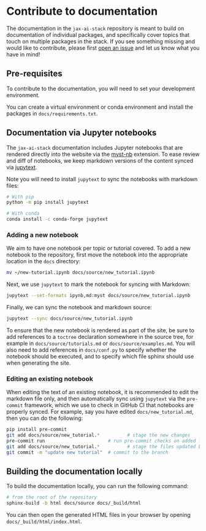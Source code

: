 # Contribute to documentation

The documentation in the `jax-ai-stack` repository is meant to build on documentation
of individual packages, and specifically cover topics that touch on multiple packages
in the stack. If you see something missing and would like to contribute, please first
[open an issue](https://github.com/jax-ml/jax-ai-stack/issues/new) and let us know what
you have in mind!

## Pre-requisites

To contribute to the documentation, you will need to set your development environment.

You can create a virtual environment or conda environment and install the packages in `docs/requirements.txt`.

## Documentation via Jupyter notebooks

The `jax-ai-stack` documentation includes Jupyter notebooks that are rendered
directly into the website via the [myst-nb](https://myst-nb.readthedocs.io/) extension.
To ease review and diff of notebooks, we keep markdown versions of the content
synced via [jupytext](https://jupytext.readthedocs.io/).

Note you will need to install `jupytext` to sync the notebooks with markdown files:

```bash
# With pip
python -m pip install jupytext

# With conda
conda install -c conda-forge jupytext
```

### Adding a new notebook

We aim to have one notebook per topic or tutorial covered.
To add a new notebook to the repository, first move the notebook into the appropriate
location in the `docs` directory:

```bash
mv ~/new-tutorial.ipynb docs/source/new_tutorial.ipynb
```

Next, we use `jupytext` to mark the notebook for syncing with Markdown:

```bash
jupytext --set-formats ipynb,md:myst docs/source/new_tutorial.ipynb
```

Finally, we can sync the notebook and markdown source:

```bash
jupytext --sync docs/source/new_tutorial.ipynb
```

To ensure that the new notebook is rendered as part of the site, be sure to add
references to a `toctree` declaration somewhere in the source tree, for example
in `docs/source/tutorials.md` or `docs/source/examples.md`.
You will also need to add references in `docs/conf.py`
to specify whether the notebook should be executed, and to specify which file
sphinx should use when generating the site.

### Editing an existing notebook

When editing the text of an existing notebook, it is recommended to edit the
markdown file only, and then automatically sync using `jupytext` via the
`pre-commit` framework, which we use to check in GitHub CI that notebooks are
properly synced.
For example, say you have edited `docs/new_tutorial.md`, then
you can do the following:

```bash
pip install pre-commit
git add docs/source/new_tutorial.*          # stage the new changes
pre-commit run                       # run pre-commit checks on added files
git add docs/source/new_tutorial.*          # stage the files updated by pre-commit
git commit -m "update new tutorial"  # commit to the branch
```

## Building the documentation locally

To build the documentation locally, you can run the following command:

```bash
# from the root of the repository
sphinx-build -b html docs/source docs/_build/html
```

You can then open the generated HTML files in your browser by opening `docs/_build/html/index.html`.
